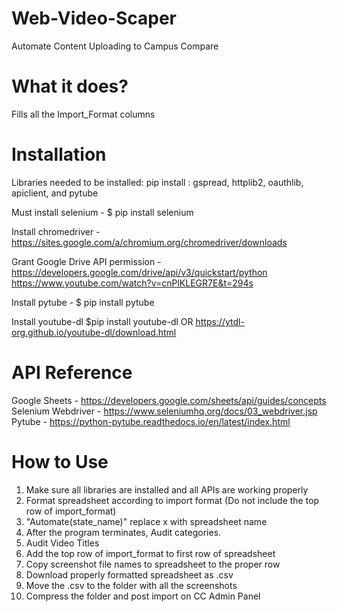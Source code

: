 # Web-Video-Scaper
Automate Content Uploading to Campus Compare

# What it does?

  Fills all the Import_Format columns 

# Installation

  Libraries needed to be installed: 
  pip install : gspread, httplib2, oauthlib, apiclient, and pytube
  
  Must install selenium - $ pip install selenium
  
  Install chromedriver - 
    https://sites.google.com/a/chromium.org/chromedriver/downloads
  
  Grant Google Drive API permission - 
    https://developers.google.com/drive/api/v3/quickstart/python
    https://www.youtube.com/watch?v=cnPlKLEGR7E&t=294s
  
  Install pytube - $ pip install pytube
  
  Install youtube-dl $pip install youtube-dl OR https://ytdl-org.github.io/youtube-dl/download.html
# API Reference

 Google Sheets - https://developers.google.com/sheets/api/guides/concepts
 Selenium Webdriver - https://www.seleniumhq.org/docs/03_webdriver.jsp
 Pytube - https://python-pytube.readthedocs.io/en/latest/index.html
 
# How to Use
  1. Make sure all libraries are installed and all APIs are working properly
  2. Format spreadsheet according to import format (Do not include the top row of import_format)
  3. "Automate(state_name)" replace x with spreadsheet name
  4. After the program terminates, Audit categories.
  5. Audit Video Titles
  7. Add the top row of import_format to first row of spreadsheet
  8. Copy screenshot file names to spreadsheet to the proper row
  9. Download properly formatted spreadsheet as .csv
  10. Move the .csv to the folder with all the screenshots
  11. Compress the folder and post import on CC Admin Panel
  

